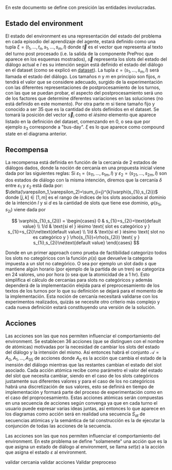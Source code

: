 En este documento se define con presición las entidades involucradas.

## Estado del environment

El estado del environment es una representación del estado del problema en cada episodio del aprendizaje del agente, estará definido como una tupla $\xi = (t_1,...,t_n,s_1,...,s_m,I)$ donde $\vec{t}$ es el vector que representa al texto del turno post procesado (i.e. la salida de la componente PreProc que aparece en los esquemas mostrados), $\vec{s}$ representa los slots del estado del diálogo actual e $I$ es su intención según está definido el estado del diálogo en el dataset (como se explicó en [dataset](https://github.com/afiuriG/textMining/blob/main/datset.md)). La tupla $\varepsilon=(s_1,...,s_m,I)$ será llamada el estado del diálogo. Los tamaños $n$ y $m$ en principio son fijos, $n$ tendrá el valor que se considere adecuado, surgido de la experimentación con las diferentes representaciones de postprocesamiento de los turnos, con las que se puedan probar, el aspecto del postprocesamiento será uno de los factores que determine diferentes variaciones en las soluciones (no está definido en este momento). Por otra parte $m$ si tiene tamaño fijo y conocido a ser $35$ que es la cantidad de slots definidos en el dataset. Se tomará la posición del vector $\vec{s}_i$ como el $i ésimo$ elemento que aparece listado en la definición del dataset, comenzando en 0, o sea que por ejemplo $s_3$ corresponde a "bus-day". $\xi$ es lo que aparece como compound state en el diagrama anterior. 


## Recompensa
La recompensa está definida en función de la cercanía de 2 estados de diálogos dados, donde la noción de cercanía en una propuesta inicial viene dada por las siguientes reglas:
Si $\varepsilon_1=(s_{11},...,s_{1m},I)$ y $\varepsilon_2=(s_{21},...,s_{2m},I)$ son dos estados de diálogo con la misma intención, diremos que la cercanía $\delta$ entre $\varepsilon_1$ y $\varepsilon_2$ está dada por: $\delta(\varepsilon_1,\varepsilon_2)=\sum_{i=j}^{k}\varphi(s_{1i},s_{2i})$ donde $[j,k]\in[1,m]$ es el rango de índices de los slots asociados al dominio de la intención $I$ y si $d$ es la cantidad de slots que tiene ese dominio,  $\varphi(s_{1i},s_{2i})$
viene dada por

$$
\varphi(s_{1i},s_{2i}) = \begin{cases}
    0 & s_{1i}=s_{2i}=\text{default value} \\
    1/d & \text{si el } iésimo \text{ slot es categórico y }  s_{1i}=s_{2i}\ne\text{default value} \\
    1/d & \text{si el } iésimo \text{ slot no es categórico y }  \rho(s_{1i})=\rho(s_{2i}) \text{ y } s_{1i},s_{2i}\ne\text{default value}
\end{cases}
$$

Donde en un primer approach como prueba de factibilidad categorizo todos los slots no categóricos con la función $\rho(s)$ que devuelve la categoría impuesta a un slot no categórico. O sea por ejemplo un slot dado $s$ que mantiene algún horario (por ejemplo de la partida de un tren) se categoriza en 24 valores, uno por hora (o sea que la atomicidad de a 1 hr). Esto simplifica el cálculo de cercanías para slots no categóricos y además dependerá de la implementación elejida para el preprocesamiento de los textos de los turnos por lo que su definición se dejará para el momento de la implementación. Esta noción de cercanía necesitará validarse con los experimentos realizados, quizás se necesite otro criterio más complejo y cada nueva definición estará constituyendo una versión de la solución.

## Acciones
Las acciones son las que nos permiten influenciar el comportamiento del environment. Se establecen 36 acciones (que se distinguen con el nombre de atómicas) motivadas por la necesidad de cambiar los slots del estado del diálogo y la intensión del mismo. Asi entonces habrá el conjunto $\mathcal{A}={A_0,A_1,...,A_{35}}$ de acciones donde $A_0$ es la acción que cambia el estado de la inensión del diálogo mientras que las restantes cambian el estado del slot asociado. Cada acción atómica recibe como parámetro el valor del estado del slot que necesita cambiar, siendo en el caso de los slots categóricos justamente sus diferentes valores y para el caso de los no categóricos habrá una discretización de sus valores, esto se definirá en tiempo de implementación y formará parte del proceso de experimentación como en el caso del proprocesamiento. Estas acciones atómicas serán compuestas en una secuencia de acciones según convenga ya que en cada turno el usuario puede expresar varias ideas juntas, así entonces lo que aparece en los diagramas como acción será en realidad una secuencia $S_{at}$ de secuencias atómicas y la semántica de tal construcción es la de ejecutar la conjunción de todas las acciones de la secuencia. 

Las acciones son las que nos permiten influenciar el comportamiento del environment. En este problema se define "solamenete" una acción que es la que asigna un estado de diálogo al environment, se llama $set(\varepsilon)$ a la acción que asigna el estado $\varepsilon$ al environment. 


validar cercania
validar acciones
Validar preproceso
